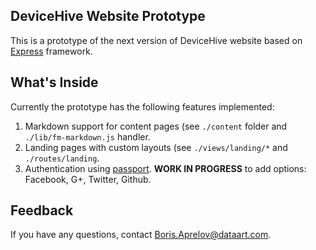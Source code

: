 ## DeviceHive Website Prototype

This is a prototype of the next version of DeviceHive website based on [Express](http://expressjs.com/) framework.

## What's Inside

Currently the prototype has the following features implemented:

1. Markdown support for content pages (see `./content` folder and `./lib/fm-markdown.js` handler.
2. Landing pages with custom layouts (see `./views/landing/*` and `./routes/landing`.
3. Authentication using [passport](http://passportjs.org/). **WORK IN PROGRESS** to add options: Facebook, G+, Twitter, Github.

## Feedback

If you have any questions, contact Boris.Aprelov@dataart.com.

